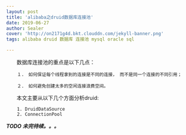 ```yaml
---
layout: post
title: 'alibaba之druid数据库连接池'
date: 2019-06-27
author: Sealer
cover: 'http://on2171g4d.bkt.clouddn.com/jekyll-banner.png'
tags: alibaba druid 数据库 连接池 mysql oracle sql  

---
```


　　数据库连接池的重点是以下几点：

        １.　如何保证每个线程拿到的连接是不同的连接， 而不是同一个连接的不同引用；
        
        ２.　如何避免创建太多的空闲连接浪费空间。

　　本文主要从以下几个方面分析druid: 

        1. DruidDataSource
        2. ConnectionPool


**_TODO 未完待续。。。_**
